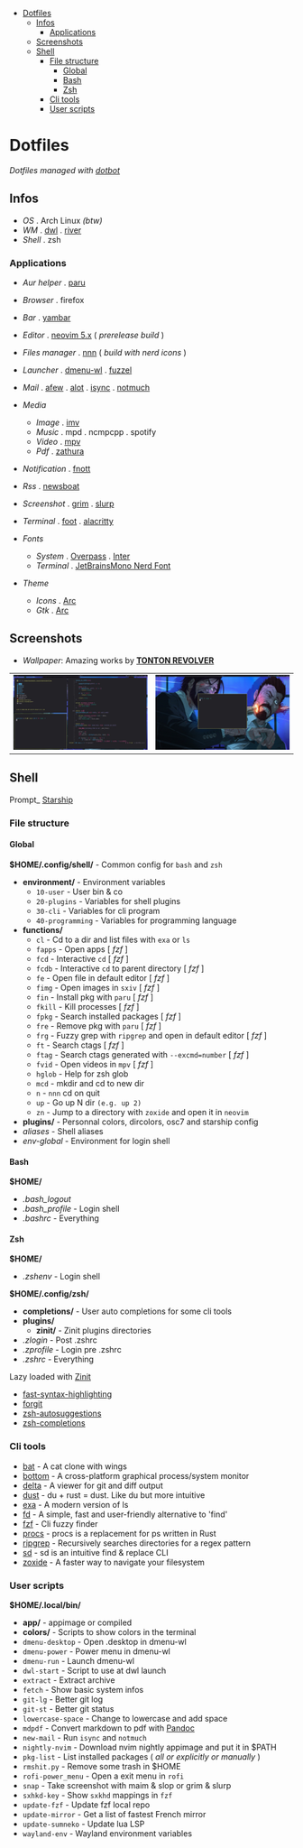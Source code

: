 
- [Dotfiles](#dotfiles)
  * [Infos](#infos)
    + [Applications](#applications)
  * [Screenshots](#screenshots)
  * [Shell](#shell)
    + [File structure](#file-structure)
      - [Global](#global)
      - [Bash](#bash)
      - [Zsh](#zsh)
    + [Cli tools](#cli-tools)
    + [User scripts](#user-scripts)

# Dotfiles

*Dotfiles managed with [dotbot](https://github.com/anishathalye/dotbot)*

## Infos


* _OS_ . Arch Linux *(btw)*
* _WM_ . [dwl](https://github.com/djpohly/dwl) . [river](https://github.com/ifreund/river)
* _Shell_ . zsh

### Applications

* _Aur helper_ . [paru](https://github.com/Morganamilo/paru)
* _Browser_ . firefox
* _Bar_ . [yambar](https://codeberg.org/dnkl/yambar)
* _Editor_ . [neovim 5.x](https://github.com/neovim/neovim) ( *prerelease build* )
* _Files manager_ . [nnn](https://github.com/jarun/nnn) ( *build with nerd icons* )
* _Launcher_
  . [dmenu-wl](https://github.com/nyyManni/dmenu-wayland)
  . [fuzzel](https://codeberg.org/dnkl/fuzzel)
* _Mail_ 
  . [afew](https://github.com/afewmail/afew)
  . [alot](https://github.com/pazz/alot)
  . [isync](https://isync.sourceforge.io/)
  . [notmuch](https://notmuchmail.org/)
* _Media_
  - _Image_ . [imv](https://github.com/eXeC64/imv)
  - _Music_ . mpd . ncmpcpp . spotify
  - _Video_ . [mpv](https://github.com/mpv-player/mpv)
  - _Pdf_ . [zathura](https://pwmt.org/projects/zathura/)
* _Notification_ . [fnott](https://codeberg.org/dnkl/fnott)
* _Rss_ . [newsboat](https://newsboat.org/)
* _Screenshot_ 
  . [grim](https://github.com/emersion/grim)
  . [slurp](https://github.com/emersion/slurp)
* _Terminal_ 
  . [foot](https://codeberg.org/dnkl/foot)
  . [alacritty](https://github.com/jwilm/alacritty)

* _Fonts_
  * _System_
    . [Overpass](https://overpassfont.org/)
    . [Inter](https://github.com/rsms/inter)
  * _Terminal_ . [JetBrainsMono Nerd Font](https://github.com/ryanoasis/nerd-fonts)
* _Theme_
  * _Icons_ . [Arc](https://github.com/horst3180/arc-icon-theme)
  * _Gtk_ . [Arc](https://github.com/horst3180/arc-theme)

## Screenshots

* *Wallpaper*: Amazing works by **[TONTON REVOLVER](https://www.artstation.com/artwork/xJAqkE)**

|  |  |
| ----- | ---- |
| ![river_busy](.previews/river_busy.png?raw=true "river_busy") | ![river_clean](.previews/river_clean.png?raw=true "river_clean") |


## Shell

Prompt_ [Starship](https://github.com/starship/starship)

### File structure

#### Global

**$HOME/.config/shell/** - Common config for `bash` and `zsh`
* **environment/** - Environment variables
  - `10-user`         - User bin & co
  - `20-plugins`      - Variables for shell plugins
  - `30-cli`          - Variables for cli program
  - `40-programming`  - Variables for programming language
* **functions/**
  - `cl`       - Cd to a dir and list files with `exa` or `ls`
  - `fapps`    - Open apps [ _fzf_ ]
  - `fcd`      - Interactive `cd` [ _fzf_ ]
  - `fcdb`     - Interactive `cd` to parent directory [ _fzf_ ]
  - `fe`       - Open file in default editor [ _fzf_ ]
  - `fimg`     - Open images in `sxiv` [ _fzf_ ]
  - `fin`      - Install pkg with `paru` [ _fzf_ ]
  - `fkill`    - Kill processes [ _fzf_ ]
  - `fpkg`     - Search installed packages [ _fzf_ ]
  - `fre`      - Remove pkg with `paru` [ _fzf_ ]
  - `frg`      - Fuzzy grep with `ripgrep` and open in default editor [ _fzf_ ]
  - `ft`       - Search ctags [ _fzf_ ]
  - `ftag`     - Search ctags generated with `--excmd=number` [ _fzf_ ]
  - `fvid`     - Open videos in `mpv` [ _fzf_ ]
  - `hglob`    - Help for zsh glob
  - `mcd`      - mkdir and cd to new dir
  - `n`        - `nnn` cd on quit
  - `up`       - Go up N dir `(e.g. up 2)`
  - `zn`       - Jump to a directory with `zoxide` and open it in `neovim`
* **plugins/** - Personnal colors, dircolors, osc7 and starship config
* *aliases* - Shell aliases
* *env-global* - Environment for login shell


#### Bash

**$HOME/**
* *.bash_logout*
* *.bash_profile*  - Login shell
* *.bashrc*        - Everything

#### Zsh

**$HOME/**
* *.zshenv* - Login shell

**$HOME/.config/zsh/**
* **completions/** - User auto completions for some cli tools
* **plugins/**
  * **zinit/** - Zinit plugins directories 
* *.zlogin*    - Post .zshrc
* *.zprofile*  - Login pre .zshrc
* *.zshrc*     - Everything

Lazy loaded with [Zinit](https://github.com/zdharma/zinit)

* [fast-syntax-highlighting](https://github.com/zdharma/fast-syntax-highlighting)
* [forgit](https://github.com/wfxr/forgit)
* [zsh-autosuggestions](https://github.com/zsh-users/zsh-autosuggestions)
* [zsh-completions](https://github.com/zsh-users/zsh-completions)

### Cli tools

* [bat](https://github.com/sharkdp/bat)             - A cat clone with wings
* [bottom](https://github.com/ClementTsang/bottom)  - A cross-platform graphical process/system monitor
* [delta](https://github.com/dandavison/delta)      - A viewer for git and diff output
* [dust](https://github.com/bootandy/dust)          - du + rust = dust. Like du but more intuitive
* [exa](https://github.com/ogham/exa)               - A modern version of ls
* [fd](https://github.com/sharkdp/fd)               - A simple, fast and user-friendly alternative to 'find'
* [fzf](https://github.com/junegunn/fzf)            - Cli fuzzy finder
* [procs](https://github.com/dalance/procs)         - procs is a replacement for ps written in Rust
* [ripgrep](https://github.com/BurntSushi/ripgrep)  - Recursively searches directories for a regex pattern
* [sd](https://github.com/chmln/sd)                 - sd is an intuitive find & replace CLI
* [zoxide](https://github.com/ajeetdsouza/zoxide)   - A faster way to navigate your filesystem

### User scripts 

**$HOME/.local/bin/**

* **app/**     - appimage or compiled
* **colors/**  - Scripts to show colors in the terminal
* `dmenu-desktop`    - Open .desktop in dmenu-wl
* `dmenu-power`      - Power menu in dmenu-wl
* `dmenu-run`        - Launch dmenu-wl
* `dwl-start`        - Script to use at dwl launch
* `extract`          - Extract archive
* `fetch`            - Show basic system infos
* `git-lg`           - Better git log
* `git-st`           - Better git status
* `lowercase-space`  - Change to lowercase and add space
* `mdpdf`            - Convert markdown to pdf with [Pandoc](https://github.com/jgm/pandoc)
* `new-mail`         - Run `isync` and `notmuch`
* `nightly-nvim`     - Download nvim nightly appimage and put it in $PATH
* `pkg-list`         - List installed packages ( *all or explicitly or manually* )
* `rmshit.py`        - Remove some trash in $HOME
* `rofi-power_menu`  - Open a exit menu in `rofi`
* `snap`             - Take screenshot with maim & slop or grim & slurp
* `sxhkd-key`        - Show `sxkhd` mappings in `fzf`
* `update-fzf`       - Update fzf local repo
* `update-mirror`    - Get a list of fastest French mirror
* `update-sumneko`   - Update lua LSP
* `wayland-env`      - Wayland environment variables
